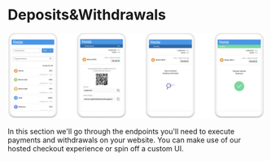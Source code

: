 # Deposits&Withdrawals

![](../../.gitbook/assets/component-75.png)

In this section we'll go through the endpoints you'll need to execute payments and withdrawals on your website. You can make use of our hosted checkout experience or spin off a custom UI.

